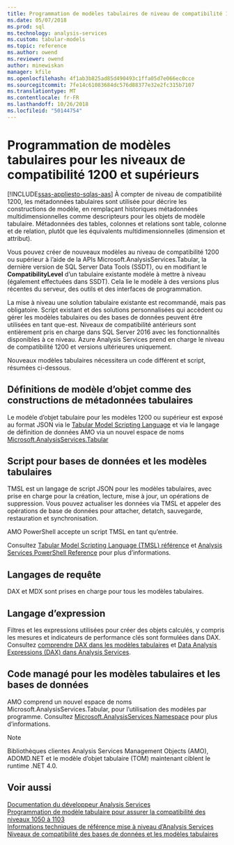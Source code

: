 ```yaml
---
title: Programmation de modèles tabulaires de niveau de compatibilité 1200 | Microsoft Docs
ms.date: 05/07/2018
ms.prod: sql
ms.technology: analysis-services
ms.custom: tabular-models
ms.topic: reference
ms.author: owend
ms.reviewer: owend
author: minewiskan
manager: kfile
ms.openlocfilehash: 4f1ab3b825ad85d490493c1ffa05d7e066ec0cce
ms.sourcegitcommit: 7fe14c61083684dc576d88377e32e2fc315b7107
ms.translationtype: MT
ms.contentlocale: fr-FR
ms.lasthandoff: 10/26/2018
ms.locfileid: "50144754"
---
```

# <a name="tabular-model-programming-for-compatibility-level-1200-and-higher"></a>Programmation de modèles tabulaires pour les niveaux de compatibilité 1200 et supérieurs
[!INCLUDE[ssas-appliesto-sqlas-aas](../../includes/ssas-appliesto-sqlas-aas.md)]
À compter de niveau de compatibilité 1200, les métadonnées tabulaires sont utilisée pour décrire les constructions de modèle, en remplaçant historiques métadonnées multidimensionnelles comme descripteurs pour les objets de modèle tabulaire. Métadonnées des tables, colonnes et relations sont table, colonne et de relation, plutôt que les équivalents multidimensionnelles (dimension et attribut).  
  
Vous pouvez créer de nouveaux modèles au niveau de compatibilité 1200 ou supérieur à l’aide de la APIs Microsoft.AnalysisServices.Tabular, la dernière version de SQL Server Data Tools (SSDT), ou en modifiant le **CompatibilityLevel** d’un tabulaire existante modèle à mettre à niveau (également effectuées dans SSDT). Cela lie le modèle à des versions plus récentes du serveur, des outils et des interfaces de programmation.   
  
La mise à niveau une solution tabulaire existante est recommandé, mais pas obligatoire. Script existant et des solutions personnalisées qui accèdent ou gérer les modèles tabulaires ou des bases de données peuvent être utilisées en tant que-est. Niveaux de compatibilité antérieurs sont entièrement pris en charge dans SQL Server 2016 avec les fonctionnalités disponibles à ce niveau. Azure Analysis Services prend en charge le niveau de compatibilité 1200 et versions ultérieures uniquement.
  
 Nouveaux modèles tabulaires nécessitera un code différent et script, résumées ci-dessous.  
  
## <a name="object-model-definitions-as-tabular-metadata-constructs"></a>Définitions de modèle d’objet comme des constructions de métadonnées tabulaires  
 Le modèle d’objet tabulaire pour les modèles 1200 ou supérieur est exposé au format JSON via le [Tabular Model Scripting Language](https://docs.microsoft.com/bi-reference/tmsl/tabular-model-scripting-language-tmsl-reference) et via le langage de définition de données AMO via un nouvel espace de noms [ Microsoft.AnalysisServices.Tabular](http://msdn.microsoft.com/library/microsoft.analysisservices.tabular.aspx)

## <a name="script-for-tabular-models-and-databases"></a>Script pour bases de données et les modèles tabulaires  
 TMSL est un langage de script JSON pour les modèles tabulaires, avec prise en charge pour la création, lecture, mise à jour, un opérations de suppression. Vous pouvez actualiser les données via TMSL et appeler des opérations de base de données pour attacher, detatch, sauvegarde, restauration et synchronisation.  
  
 AMO PowerShell accepte un script TMSL en tant qu’entrée.  
  
 Consultez [Tabular Model Scripting Language &#40;TMSL&#41; référence](https://docs.microsoft.com/bi-reference/tmsl/tabular-model-scripting-language-tmsl-reference) et [Analysis Services PowerShell Reference](../../analysis-services/powershell/analysis-services-powershell-reference.md) pour plus d’informations.  
  
## <a name="query-languages"></a>Langages de requête  
 DAX et MDX sont prises en charge pour tous les modèles tabulaires.  
  
## <a name="expression-language"></a>Langage d’expression  
 Filtres et les expressions utilisées pour créer des objets calculés, y compris les mesures et indicateurs de performance clés sont formulées dans DAX. Consultez [comprendre DAX dans les modèles tabulaires](../../analysis-services/tabular-models/understanding-dax-in-tabular-models-ssas-tabular.md) et [Data Analysis Expressions &#40;DAX&#41; dans Analysis Services](http://msdn.microsoft.com/library/abb336c9-3346-4cab-b91b-90f93f4575e5).  
  
## <a name="managed-code-for-tabular-models-and-databases"></a>Code managé pour les modèles tabulaires et les bases de données  
 AMO comprend un nouvel espace de noms Microsoft.AnalysisServices.Tabular, pour l’utilisation des modèles par programme. Consultez [Microsoft.AnalysisServices Namespace](https://msdn.microsoft.com/library/ms146720\(SQL.130\).aspx) pour plus d’informations.  
  
> [!NOTE]  
>  Bibliothèques clientes Analysis Services Management Objects (AMO), ADOMD.NET et le modèle d’objet tabulaire (TOM) maintenant ciblent le runtime .NET 4.0.   
  
## <a name="see-also"></a>Voir aussi  
 [Documentation du développeur Analysis Services](../../analysis-services/analysis-services-developer-documentation.md)   
 [Programmation de modèle tabulaire pour assurer la compatibilité des niveaux 1050 à 1103](../../analysis-services/tabular-model-programming-compatibility-levels-1050-1103/tabular-model-programming-for-compatibility-levels-1050-through-1103.md)   
 [Informations techniques de référence ](../../analysis-services/powershell/technical-reference-ssas.md) [mise à niveau d’Analysis Services](../../database-engine/install-windows/upgrade-analysis-services.md)  
 [Niveaux de compatibilité des bases de données et les modèles tabulaires](../../analysis-services/tabular-model-programming-compatibility-levels-1050-1103/tabular-model-programming-for-compatibility-levels-1050-through-1103.md)  
  
  
